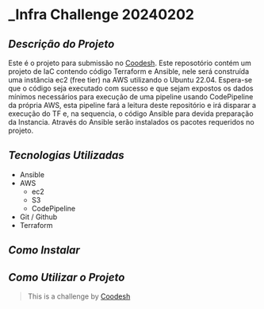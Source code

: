 # _Infra Challenge 20240202

## _Descrição do Projeto_

Este é o projeto para submissão no [Coodesh](https://coodesh.com/). Este reposotório contém um projeto de IaC contendo código Terraform e Ansible, nele será construída uma instância ec2 (free tier) na AWS utilizando o Ubuntu 22.04. Espera-se que o código seja executado com sucesso e que sejam expostos os dados mínimos necessários para execução de uma pipeline usando CodePipeline da própria AWS, esta pipeline fará a leitura deste repositório e irá disparar a execução do TF e, na sequencia, o código Ansible para devida preparação da Instancia. Através do Ansible serão instalados os pacotes requeridos no projeto.

## _Tecnologias Utilizadas_

- Ansible
- AWS
    - ec2
    - S3
    - CodePipeline
- Git / Github
- Terraform

## _Como Instalar_


## _Como Utilizar o Projeto_


>  This is a challenge by [Coodesh](https://coodesh.com/)